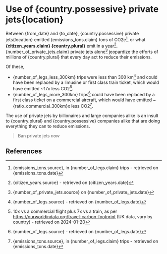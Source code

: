 # Use of {country.possessive} private jets{location}

Between {from_date} and {to_date}, {country.possessive} private jets{location} emitted
{emissions_tons.claim} tons of CO2e[^1], or what **{citizen_years.claim} {country.plural}** emit in a year[^2].
{number_of_private_jets.claim} private jets alone[^3] jeopardize the efforts of millions
of {country.plural} that every day act to reduce their emissions.

Of these,
* {number_of_legs_less_300km} trips were less than 300 km[^4] and could have been replaced by
  a limusine or first class train ticket, which would have emitted ~17x less CO2[^5].
* {number_of_legs_more_300km} trips[^4] could have been replaced by
  a first class ticket on a commercial aircraft, which would have emitted
  ~{ratio_commercial_300km}x less CO2[^1].

The use of private jets by billionaires and large companies alike is an insult
to {country.plural} and {country.possessive} companies alike that are doing everything they can
to reduce emissions.

> Ban private jets _now_

## References

[^1]: {emissions_tons.source}, in {number_of_legs.claim} trips[^4] - retrieved on {emissions_tons.date}
[^2]: {citizen_years.source} - retrieved on {citizen_years.date}
[^3]: {number_of_private_jets.source} on {number_of_private_jets.date}
[^4]: {number_of_legs.source} - retrieved on {number_of_legs.date}
[^5]: 10x vs a commercial flight[^1] plus 7x vs a train, as per https://ourworldindata.org/travel-carbon-footprint (UK data, vary by country) - retrieved on 2024-01-20
